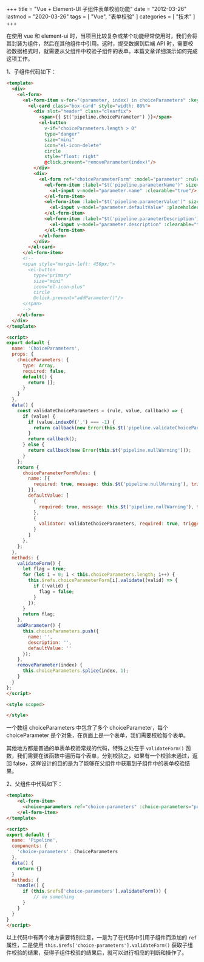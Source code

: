 +++
title = "Vue + Element-UI 子组件表单校验功能"
date = "2012-03-26"
lastmod = "2020-03-26"
tags = [
    "Vue",
    "表单校验"
]
categories = [
    "技术"
]
+++

在使用 vue 和 element-ui 时，当项目比较复杂或某个功能经常使用时，我们会将其封装为组件，然后在其他组件中引用。这时，提交数据到后端 API 时，需要校验数据格式时，就需要从父组件中校验子组件的表单，本篇文章详细演示如何完成这项工作。

<!--more-->

1、子组件代码如下：
```markdown
<template>
  <div>
    <el-form>
      <el-form-item v-for="(parameter, index) in choiceParameters" :key="'parameter' + index">
        <el-card class="box-card" style="width: 80%">
          <div slot="header" class="clearfix">
            <span>{{ $t('pipeline.choiceParameter') }}</span>
            <el-button
              v-if="choiceParameters.length > 0"
              type="danger"
              size="mini"
              icon="el-icon-delete"
              circle
              style="float: right"
              @click.prevent="removeParameter(index)"/>
          </div>
          <div>
            <el-form ref="choiceParameterForm" :model="parameter" :rules="choiceParameterFormRules" label-position="left" size="mini">
              <el-form-item :label="$t('pipeline.parameterName')" size="mini" prop="name">
                <el-input v-model="parameter.name" :clearable="true"/>
              </el-form-item>
              <el-form-item :label="$t('pipeline.parameterValue')" size="mini" prop="defaultValue">
                <el-input v-model="parameter.defaultValue" :placeholder="$t('pipeline.choiceParameterOptions')" :clearable="true"/>
              </el-form-item>
              <el-form-item :label="$t('pipeline.parameterDescription')" size="mini">
                <el-input v-model="parameter.description" :clearable="true" type="textarea"/>
              </el-form-item>
            </el-form>
          </div>
        </el-card>
      </el-form-item>
      <!--
      <span style="margin-left: 450px;">
        <el-button
          type="primary"
          size="mini"
          icon="el-icon-plus"
          circle
          @click.prevent="addParameter()"/>
      </span>
      -->
    </el-form>
  </div>
</template>

<script>
export default {
  name: 'ChoiceParameters',
  props: {
    choiceParameters: {
      type: Array,
      required: false,
      default() {
        return [];
      }
    }
  },
  data() {
    const validateChoiceParameters = (rule, value, callback) => {
      if (value) {
        if (value.indexOf(',') === -1) {
          return callback(new Error(this.$t('pipeline.validateChoiceParameter')));
        }
        return callback();
      } else {
        return callback(new Error(this.$t('pipeline.nullWarning')));
      }
    };
    return {
      choiceParameterFormRules: {
        name: [{
          required: true, message: this.$t('pipeline.nullWarning'), trigger: ['change', 'blur']
        }],
        defaultValue: [
          {
            required: true, message: this.$t('pipeline.nullWarning'), trigger: ['change', 'blur']
          },
          {
            validator: validateChoiceParameters, required: true, trigger: ['change', 'blur']
          }
        ]
      },
    };
  },
  methods: {
    validateForm() {
      let flag = true;
      for (let i = 0; i < this.choiceParameters.length; i++) {
        this.$refs.choiceParameterForm[i].validate((valid) => {
          if (!valid) {
            flag = false;
          }
        });
      }
      return flag;
    },
    addParameter() {
      this.choiceParameters.push({
        name: '',
        description: '',
        defaultValue: ''
      });
    },
    removeParameter(index) {
      this.choiceParameters.splice(index, 1);
    }
  }
};
</script>

<style scoped>

</style>
```

一个数组 choiceParameters 中包含了多个 choiceParameter，每个 choiceParameter 是个对象，在页面上是一个表单，我们需要校验每个表单。

其他地方都是普通的单表单校验常规的代码，特殊之处在于 `validateForm()` 函数，我们需要在该函数中遍历每个表单，分别校验之，如果有一个校验未通过，返回 false，这样设计的目的是为了能够在父组件中获取到子组件中的表单校验结果。

2、父组件中代码如下：
```markdown
<template>
    <el-form-item>
      <choice-parameters ref="choice-parameters" :choice-parameters="properties.choiceParameters"></choice-parameters>
    </el-form-item>
</template>

<script>
export default {
  name: 'Pipeline',
  components: {
    'choice-parameters': ChoiceParameters
  },
  data() {
    return {}
  }
  methods: {
    handle() {
      if (this.$refs['choice-parameters'].validateForm()) {
          // do something     
      }
    }
  }
}
</script>
```
以上代码中有两个地方需要特别注意，一是为了在代码中引用子组件而添加的 `ref` 属性，二是使用 `this.$refs['choice-parameters'].validateForm()` 获取子组件校验的结果，获得子组件校验的结果后，就可以进行相应的判断和操作了。

